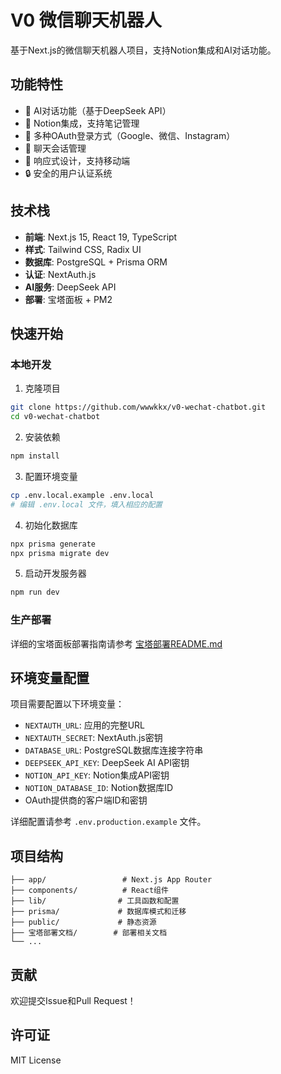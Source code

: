 # V0 微信聊天机器人

基于Next.js的微信聊天机器人项目，支持Notion集成和AI对话功能。

## 功能特性

- 🤖 AI对话功能（基于DeepSeek API）
- 📝 Notion集成，支持笔记管理
- 🔐 多种OAuth登录方式（Google、微信、Instagram）
- 💬 聊天会话管理
- 📱 响应式设计，支持移动端
- 🔒 安全的用户认证系统

## 技术栈

- **前端**: Next.js 15, React 19, TypeScript
- **样式**: Tailwind CSS, Radix UI
- **数据库**: PostgreSQL + Prisma ORM
- **认证**: NextAuth.js
- **AI服务**: DeepSeek API
- **部署**: 宝塔面板 + PM2

## 快速开始

### 本地开发

1. 克隆项目
```bash
git clone https://github.com/wwwkkx/v0-wechat-chatbot.git
cd v0-wechat-chatbot
```

2. 安装依赖
```bash
npm install
```

3. 配置环境变量
```bash
cp .env.local.example .env.local
# 编辑 .env.local 文件，填入相应的配置
```

4. 初始化数据库
```bash
npx prisma generate
npx prisma migrate dev
```

5. 启动开发服务器
```bash
npm run dev
```

### 生产部署

详细的宝塔面板部署指南请参考 [宝塔部署README.md](./宝塔部署README.md)

## 环境变量配置

项目需要配置以下环境变量：

- `NEXTAUTH_URL`: 应用的完整URL
- `NEXTAUTH_SECRET`: NextAuth.js密钥
- `DATABASE_URL`: PostgreSQL数据库连接字符串
- `DEEPSEEK_API_KEY`: DeepSeek AI API密钥
- `NOTION_API_KEY`: Notion集成API密钥
- `NOTION_DATABASE_ID`: Notion数据库ID
- OAuth提供商的客户端ID和密钥

详细配置请参考 `.env.production.example` 文件。

## 项目结构

```
├── app/                 # Next.js App Router
├── components/          # React组件
├── lib/                # 工具函数和配置
├── prisma/             # 数据库模式和迁移
├── public/             # 静态资源
├── 宝塔部署文档/        # 部署相关文档
└── ...
```

## 贡献

欢迎提交Issue和Pull Request！

## 许可证

MIT License
